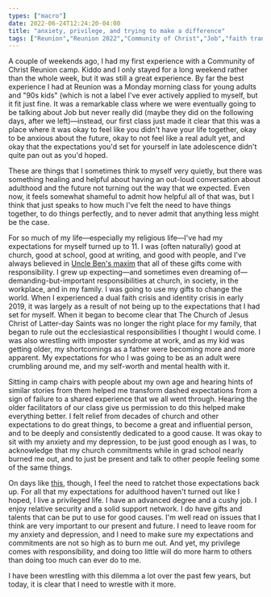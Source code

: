 ```yaml
---
types: ["macro"]
date: 2022-06-24T12:24:20-04:00
title: "anxiety, privilege, and trying to make a difference"
tags: ["Reunion","Reunion 2022","Community of Christ","Job","faith transition","anxiety","depression","perfectionism","burnout","reproductive rights","privilege","leadership","faith crisis","identity crisis","Mormonism","imposter syndrome","parenting","mental health","identity crisis"]
---
```


A couple of weekends ago, I had my first experience with a Community of Christ Reunion camp. Kiddo and I only stayed for a long weekend rather than the whole week, but it was still a great experience. By far the best experience I had at Reunion was a Monday morning class for young adults and "90s kids" (which is not a label I've ever actively applied to myself, but it fit just fine. It was a remarkable class where we were eventually going to be talking about Job but never really did (maybe they did on the following days, after we left)—instead, our first class just made it clear that this was a place where it was okay to feel like you didn't have your life together, okay to be anxious about the future, okay to not feel like a real adult yet, and okay that the expectations you'd set for yourself in late adolescence didn't quite pan out as you'd hoped. 

These are things that I sometimes think to myself very quietly, but there was something healing and helpful about having an out-loud conversation about adulthood and the future not turning out the way that we expected. Even now, it feels somewhat shameful to admit how helpful all of that was, but I think that just speaks to how much I've felt the need to have things together, to do things perfectly, and to never admit that anything less might be the case. 

For so much of my life—especially my religious life—I've had my expectations for myself turned up to 11. I was (often naturally) good at church, good at school, good at writing, and good with people, and I've always believed in [Uncle Ben's maxim](https://en.wikipedia.org/wiki/With_great_power_comes_great_responsibility#Use_in_Spider-Man) that all of these gifts come with responsibility. I grew up expecting—and sometimes even dreaming of—demanding-but-important responsibilities at church, in society, in the workplace, and in my family. I was going to use my gifts to change the world. When I experienced a dual faith crisis and identity crisis in early 2019, it was largely as a result of not being up to the expectations that I had set for myself. When it began to become clear that The Church of Jesus Christ of Latter-day Saints was no longer the right place for my family, that began to rule out the ecclesiastical responsibilities I thought I would come. I was also wrestling with imposter syndrome at work, and as my kid was getting older, my shortcomings as a father were becoming more and more apparent. My expectations for who I was going to be as an adult were crumbling around me, and my self-worth and mental health with it.

Sitting in camp chairs with people about my own age and hearing hints of similar stories from them helped me transform dashed expectations from a sign of failure to a shared experience that we all went through. Hearing the older facilitators of our class give us permission to do this helped make everything better. I felt relief from decades of church and other expectations to do great things, to become a great and influential person, and to be deeply and consistently dedicated to a good cause. It was okay to sit with my anxiety and my depression, to be just good enough as I was, to acknowledge that my church commitments while in grad school nearly burned me out, and to just be present and talk to other people feeling some of the same things.

On days like [this](https://wfpl.org/after-dobbs-decision-nearly-all-abortions-now-illegal-in-kentucky/), though, I feel the need to ratchet those expectations back up. For all that my expectations for adulthood haven't turned out like I hoped, I live a privileged life. I have an advanced degree and a cushy job. I enjoy relative security and a solid support network. I do have gifts and talents that can be put to use for good causes. I'm well read on issues that I think are very important to our present and future. I need to leave room for my anxiety and depression, and I need to make sure my expectations and commitments are not so high as to burn me out. And yet, my privilege comes with responsibility, and doing too little will do more harm to others than doing too much can ever do to me. 

I have been wrestling with this dilemma a lot over the past few years, but today, it is clear that I need to wrestle with it more.
